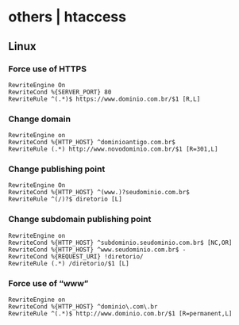 # others | htaccess

## Linux

### Force use of HTTPS

```
RewriteEngine On 
RewriteCond %{SERVER_PORT} 80 
RewriteRule ^(.*)$ https://www.dominio.com.br/$1 [R,L]
```

### Change domain

```
RewriteEngine on
RewriteCond %{HTTP_HOST} ^dominioantigo.com.br$
RewriteRule (.*) http://www.novodominio.com.br/$1 [R=301,L]
```

### Change publishing point

```
RewriteEngine On
RewriteCond %{HTTP_HOST} ^(www.)?seudominio.com.br$
RewriteRule ^(/)?$ diretorio [L]
```

### Change subdomain publishing point

```
RewriteEngine on
RewriteCond %{HTTP_HOST} ^subdominio.seudominio.com.br$ [NC,OR]
RewriteCond %{HTTP_HOST} ^www.seudominio.com.br$ -
RewriteCond %{REQUEST_URI} !diretorio/
RewriteRule (.*) /diretorio/$1 [L]
```

### Force use of “www”

```
RewriteEngine on
RewriteCond %{HTTP_HOST} ^dominio\.com\.br
RewriteRule ^(.*)$ http://www.dominio.com.br/$1 [R=permanent,L]
```